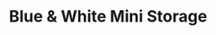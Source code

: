 ---
title: "Blue & White Mini Storage"
url: /creswell/blue-and-white-mini-storage/
shop: storage rental
---